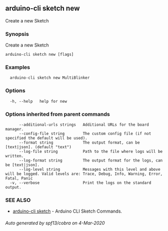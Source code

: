 ## arduino-cli sketch new

Create a new Sketch

### Synopsis

Create a new Sketch

```
arduino-cli sketch new [flags]
```

### Examples

```
  arduino-cli sketch new MultiBlinker
```

### Options

```
  -h, --help   help for new
```

### Options inherited from parent commands

```
      --additional-urls strings   Additional URLs for the board manager.
      --config-file string        The custom config file (if not specified the default will be used).
      --format string             The output format, can be [text|json]. (default "text")
      --log-file string           Path to the file where logs will be written.
      --log-format string         The output format for the logs, can be [text|json].
      --log-level string          Messages with this level and above will be logged. Valid levels are: Trace, Debug, Info, Warning, Error, Fatal, Panic
  -v, --verbose                   Print the logs on the standard output.
```

### SEE ALSO

* [arduino-cli sketch](arduino-cli_sketch.md)	 - Arduino CLI Sketch Commands.

###### Auto generated by spf13/cobra on 4-Mar-2020
